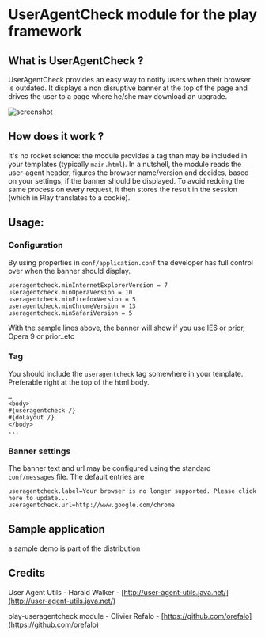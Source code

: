 # UserAgentCheck module for the play framework

## What is UserAgentCheck ?

UserAgentCheck provides an easy way to notify users when their browser is outdated. It displays a non disruptive banner at the top of the page and drives the user to a page where he/she may download an upgrade.

![screenshot](https://github.com/orefalo/useragentcheck/raw/master/screenshot.png)


## How does it work ?

It's no rocket science: the module provides a tag than may be included in your templates (typically `main.html`). In a nutshell, the module reads the user-agent header, figures the browser name/version and decides, based on your settings, if the banner should be displayed. To avoid redoing the same process on every request, it then stores the result in the session (which in Play translates to a cookie).

## Usage:

### Configuration

By using properties in `conf/application.conf` the developer has full control over when the banner should display.

    useragentcheck.minInternetExplorerVersion = 7
    useragentcheck.minOperaVersion = 10
    useragentcheck.minFirefoxVersion = 5
    useragentcheck.minChromeVersion = 13
    useragentcheck.minSafariVersion = 5

With the sample lines above, the banner will show if you use IE6 or prior, Opera 9 or prior..etc

### Tag

You should include the `useragentcheck` tag somewhere in your template. Preferable right at the top of the html body.

    …    
    <body>
    #{useragentcheck /}
    #{doLayout /}
    </body>
    ...

### Banner settings

The banner text and url may be configured using the standard `conf/messages` file. The default entries are

    useragentcheck.label=Your browser is no longer supported. Please click here to update...
    useragentcheck.url=http://www.google.com/chrome


## Sample application

a sample demo is part of the distribution

## Credits

User Agent Utils - Harald Walker - [http://user-agent-utils.java.net/](http://user-agent-utils.java.net/)

play-useragentcheck module - Olivier Refalo - [https://github.com/orefalo](https://github.com/orefalo)
